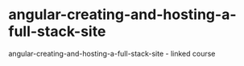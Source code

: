 # angular-creating-and-hosting-a-full-stack-site
angular-creating-and-hosting-a-full-stack-site - linked course
